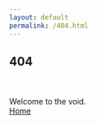 ```yaml
---
layout: default
permalink: /404.html
---
```


<div class ="center">
  <h2>404</h2>
  <br>
  <br>
  Welcome to the void.

  <div class="mt3">
    <a href="{{ site.baseurl }}/" class="button button-blue button-big">Home</a>
  </div>
</div>
